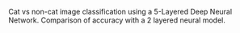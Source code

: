 Cat vs non-cat image classification using a 5-Layered Deep Neural Network. Comparison of accuracy with a 2 layered neural model.
